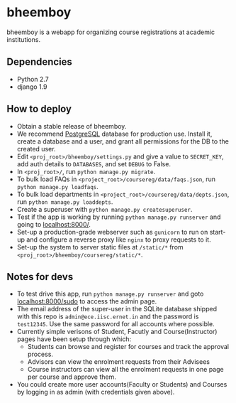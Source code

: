 bheemboy
========

bheemboy is a webapp for organizing course registrations at academic institutions.

Dependencies
------------

- Python 2.7
- django 1.9

How to deploy
-------------

- Obtain a stable release of bheemboy.
- We recommend [PostgreSQL](http://www.postgresql.org/) database for production use.
Install it, create a database and a user, and grant all permissions for the DB to the created user.
- Edit `<proj_root>/bheemboy/settings.py` and give a value to `SECRET_KEY`, add auth details to `DATABASES`, and set `DEBUG` to False.
- In `<proj_root>/`, run `python manage.py migrate`.
- To bulk load FAQs in `<project_root>/coursereg/data/faqs.json`, run `python manage.py loadfaqs`.
- To bulk load departments in `<project_root>/coursereg/data/depts.json`, run `python manage.py loaddepts`.
- Create a superuser with `python manage.py createsuperuser`.
- Test if the app is working by running `python manage.py runserver` and going to [localhost:8000/](http://localhost:8000/).
- Set-up a production-grade webserver such as `gunicorn` to run on start-up and configure a reverse proxy like `nginx` to proxy requests to it.
- Set-up the system to server static files at `/static/*` from `<proj_root>/bheemboy/coursereg/static/*`.

Notes for devs
--------------

- To test drive this app, run `python manage.py runserver` and goto
[localhost:8000/sudo](http://localhost:8000/sudo) to access the admin page.
- The email address of the super-user in the SQLite database shipped with this
repo is `admin@ece.iisc.ernet.in` and the password is `test12345`. Use the same
password for all accounts where possible.
- Currently simple verisons of Student, Facutly and Course(Instructor) pages have been setup through which:
    - Students can browse and  register for courses and track the approval process.
    - Advisors can view the enrolment requests from their Advisees
    - Course instructors can view all the enrolment requests in one page per course and approve them.
- You could create more user accounts(Faculty or Students) and Courses by logging in as admin (with credentials given above).
